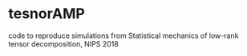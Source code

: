# tesnorAMP
code to reproduce simulations from Statistical mechanics of low-rank tensor decomposition, NIPS 2018
